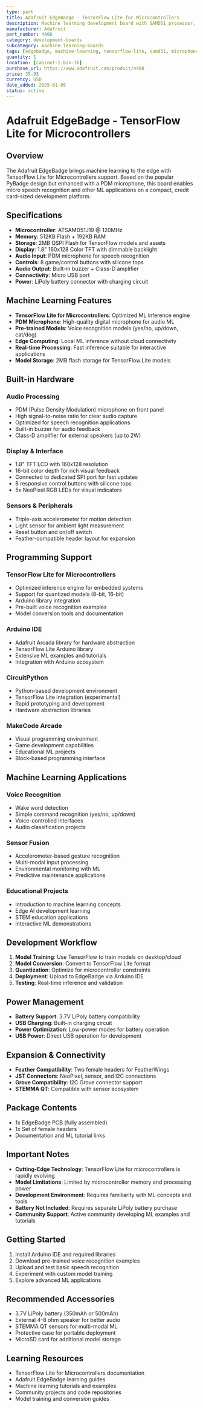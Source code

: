 ```yaml
---
type: part
title: Adafruit EdgeBadge - TensorFlow Lite for Microcontrollers
description: Machine learning development board with SAMD51 processor, PDM microphone, 1.8" TFT display, and TensorFlow Lite support
manufacturer: Adafruit
part_number: 4400
category: development-boards
subcategory: machine-learning-boards
tags: [edgebadge, machine-learning, tensorflow-lite, samd51, microphone, pdm, tft, display, ml, ai, voice-recognition]
quantity: 1
location: [cabinet-1-bin-36]
purchase_url: https://www.adafruit.com/product/4400
price: 35.95
currency: USD
date_added: 2025-01-09
status: active
---
```


# Adafruit EdgeBadge - TensorFlow Lite for Microcontrollers

## Overview

The Adafruit EdgeBadge brings machine learning to the edge with TensorFlow Lite for Microcontrollers support. Based on the popular PyBadge design but enhanced with a PDM microphone, this board enables micro speech recognition and other ML applications on a compact, credit card-sized development platform.

## Specifications

- **Microcontroller**: ATSAMD51J19 @ 120MHz
- **Memory**: 512KB Flash + 192KB RAM
- **Storage**: 2MB QSPI Flash for TensorFlow models and assets
- **Display**: 1.8" 160x128 Color TFT with dimmable backlight
- **Audio Input**: PDM microphone for speech recognition
- **Controls**: 8 game/control buttons with silicone tops
- **Audio Output**: Built-in buzzer + Class-D amplifier
- **Connectivity**: Micro USB port
- **Power**: LiPoly battery connector with charging circuit

## Machine Learning Features

- **TensorFlow Lite for Microcontrollers**: Optimized ML inference engine
- **PDM Microphone**: High-quality digital microphone for audio ML
- **Pre-trained Models**: Voice recognition models (yes/no, up/down, cat/dog)
- **Edge Computing**: Local ML inference without cloud connectivity
- **Real-time Processing**: Fast inference suitable for interactive applications
- **Model Storage**: 2MB flash storage for TensorFlow Lite models

## Built-in Hardware

### Audio Processing
- PDM (Pulse Density Modulation) microphone on front panel
- High signal-to-noise ratio for clear audio capture
- Optimized for speech recognition applications
- Built-in buzzer for audio feedback
- Class-D amplifier for external speakers (up to 2W)

### Display & Interface
- 1.8" TFT LCD with 160x128 resolution
- 16-bit color depth for rich visual feedback
- Connected to dedicated SPI port for fast updates
- 8 responsive control buttons with silicone tops
- 5x NeoPixel RGB LEDs for visual indicators

### Sensors & Peripherals
- Triple-axis accelerometer for motion detection
- Light sensor for ambient light measurement
- Reset button and on/off switch
- Feather-compatible header layout for expansion

## Programming Support

### TensorFlow Lite for Microcontrollers
- Optimized inference engine for embedded systems
- Support for quantized models (8-bit, 16-bit)
- Arduino library integration
- Pre-built voice recognition examples
- Model conversion tools and documentation

### Arduino IDE
- Adafruit Arcada library for hardware abstraction
- TensorFlow Lite Arduino library
- Extensive ML examples and tutorials
- Integration with Arduino ecosystem

### CircuitPython
- Python-based development environment
- TensorFlow Lite integration (experimental)
- Rapid prototyping and development
- Hardware abstraction libraries

### MakeCode Arcade
- Visual programming environment
- Game development capabilities
- Educational ML projects
- Block-based programming interface

## Machine Learning Applications

### Voice Recognition
- Wake word detection
- Simple command recognition (yes/no, up/down)
- Voice-controlled interfaces
- Audio classification projects

### Sensor Fusion
- Accelerometer-based gesture recognition
- Multi-modal input processing
- Environmental monitoring with ML
- Predictive maintenance applications

### Educational Projects
- Introduction to machine learning concepts
- Edge AI development learning
- STEM education applications
- Interactive ML demonstrations

## Development Workflow

1. **Model Training**: Use TensorFlow to train models on desktop/cloud
2. **Model Conversion**: Convert to TensorFlow Lite format
3. **Quantization**: Optimize for microcontroller constraints
4. **Deployment**: Upload to EdgeBadge via Arduino IDE
5. **Testing**: Real-time inference and validation

## Power Management

- **Battery Support**: 3.7V LiPoly battery compatibility
- **USB Charging**: Built-in charging circuit
- **Power Optimization**: Low-power modes for battery operation
- **USB Power**: Direct USB operation for development

## Expansion & Connectivity

- **Feather Compatibility**: Two female headers for FeatherWings
- **JST Connectors**: NeoPixel, sensor, and I2C connections
- **Grove Compatibility**: I2C Grove connector support
- **STEMMA QT**: Compatible with sensor ecosystem

## Package Contents

- 1x EdgeBadge PCB (fully assembled)
- 1x Set of female headers
- Documentation and ML tutorial links

## Important Notes

- **Cutting-Edge Technology**: TensorFlow Lite for microcontrollers is rapidly evolving
- **Model Limitations**: Limited by microcontroller memory and processing power
- **Development Environment**: Requires familiarity with ML concepts and tools
- **Battery Not Included**: Requires separate LiPoly battery purchase
- **Community Support**: Active community developing ML examples and tutorials

## Getting Started

1. Install Arduino IDE and required libraries
2. Download pre-trained voice recognition examples
3. Upload and test basic speech recognition
4. Experiment with custom model training
5. Explore advanced ML applications

## Recommended Accessories

- 3.7V LiPoly battery (350mAh or 500mAh)
- External 4-8 ohm speaker for better audio
- STEMMA QT sensors for multi-modal ML
- Protective case for portable deployment
- MicroSD card for additional model storage

## Learning Resources

- TensorFlow Lite for Microcontrollers documentation
- Adafruit EdgeBadge learning guides
- Machine learning tutorials and examples
- Community projects and code repositories
- Model training and conversion guides
